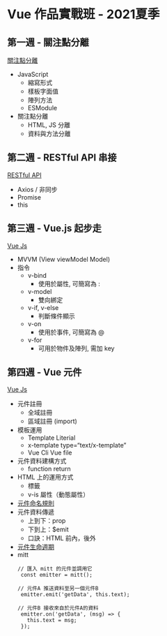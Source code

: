 # Vue 作品實戰班 - 2021夏季

## 第一週 - 關注點分離
[關注點分離](https://ashley-yu.github.io/LiveCourse2021/week01/dist/index.html)
- JavaScript
  - 縮寫形式
  - 樣板字面值
  - 陣列方法
  - ESModule
- 關注點分離
  - HTML, JS 分離
  - 資料與方法分離

## 第二週 - RESTful API 串接
[RESTful API](https://ashley-yu.github.io/LiveCourse2021/week02/dist/index.html)
- Axios / 非同步
- Promise
- this

## 第三週 - Vue.js 起步走
[Vue Js](https://ashley-yu.github.io/LiveCourse2021/week03/login.html)
- MVVM (View viewModel Model)
- 指令
  - v-bind
    - 使用於屬性, 可簡寫為 :
  - v-model
    - 雙向綁定
  - v-if, v-else
    - 判斷條件顯示
  - v-on
    - 使用於事件, 可簡寫為 @
  - v-for
    - 可用於物件及陣列, 需加 key

## 第四週 - Vue 元件
[Vue Js](https://ashley-yu.github.io/LiveCourse2021/week04/login.html)
- 元件註冊
  - 全域註冊
  - 區域註冊 (import)
- 模板運用
  - Template Literial
  - x-template type=“text/x-template”
  - Vue Cli Vue file
- 元件資料建構方式
  - function return
- HTML 上的運用方式
  - 標籤
  - v-is 屬性（動態屬性）
- [元件命名規則](https://vue3js.cn/docs/zh/guide/component-registration.html#组件注册)
- 元件資料傳遞
  - 上到下：prop
  - 下到上：$emit
  - 口訣：HTML 前內，後外
- [元件生命週期](https://vue3js.cn/docs/zh/guide/instance.html#生命周期图示)
- mitt
	 ```
    // 匯入 mitt 的元件並調用它
	  const emitter = mitt();
	 ```
	 ```
    // 元件A 推送資料至另一個元件B
	  emitter.emit('getData', this.text);
	 ```
	 ```
    // 元件B 接收來自於元件A的資料
	  emitter.on('getData', (msg) => {
	    this.text = msg;
	  });
	 ```


